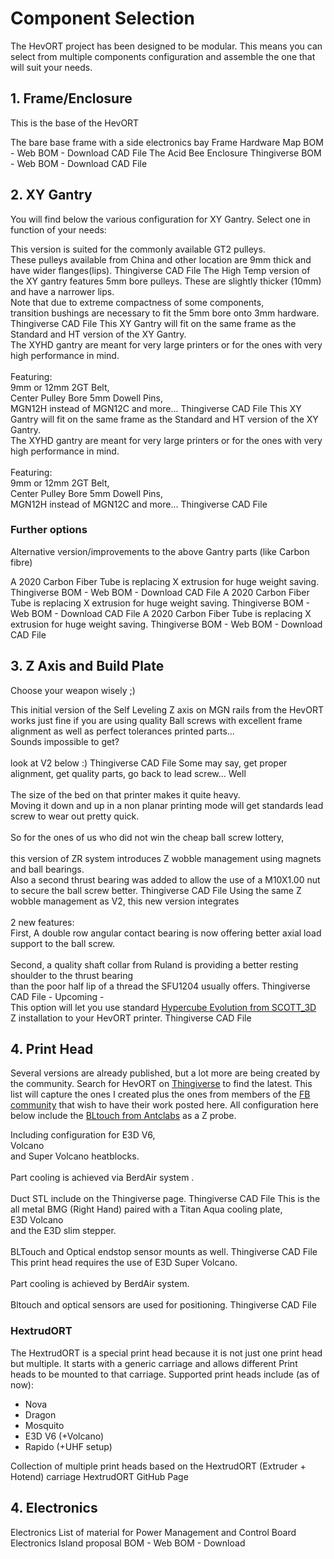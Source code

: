 # Component Selection

The HevORT project has been designed to be modular. This means you can select from multiple components configuration and assemble the one that will suit your needs.

## 1. Frame/Enclosure
This is the base of the HevORT

<grid v-bind:config="{gridTemplateColumns: '1fr 1fr'}">
  <item title="Frame" image="docs/assets/images/components/FrameThumb.png">
    <description slot="description">
      The bare base frame with a side electronics bay
    </description>
    <buttons slot="buttons">
      <item-button url="https://a360.co/3dCjsfY">Frame Hardware Map</item-button>
      <item-button url="bom/BOM_Frame_ElecExt.htm">BOM - Web</item-button>
      <item-button icon="fa fa-download" url="bom/BOM_Frame_ElecExt.xlsx">BOM - Download</item-button>
      <item-button url="https://a360.co/2xUD9B9">CAD File</item-button>
    </buttons>
  </item>
  <item title="Enclosure" image="docs/assets/images/components/AcidBeeThumb.png">
    <description slot="description">
      The Acid Bee Enclosure
    </description>
    <buttons slot="buttons">
      <item-button url="https://www.thingiverse.com/thing:5188673">Thingiverse</item-button>
      <item-button url="bom/BOM_Enclosure_AcidBee.htm">BOM - Web</item-button>
      <item-button icon="fa fa-download" url="bom/BOM_Enclosure_AcidBee.xlsx">BOM - Download</item-button>
      <item-button url="https://a360.co/3HD6rlY">CAD File</item-button>
    </buttons>
  </item>
</grid>

## 2. XY Gantry
You will find below the various configuration for XY Gantry.  Select one in function of your needs:

<grid>
  <item title="Standard XY" image="docs/assets/images/components/XYThumb.png">
    <description slot="description">
      This version is suited for the commonly available GT2 pulleys.
      <br>These pulleys available from China and other location are 9mm thick and have wider flanges(lips).
    </description>
    <buttons slot="buttons">
      <item-button url="https://www.thingiverse.com/thing:4184477">Thingiverse</item-button>
      <item-button url="https://a360.co/2UEaOHa">CAD File</item-button>
    </buttons>
  </item>
  <item title="(HT) XY High Temp" image="docs/assets/images/components/XYHTThumb.png">
    <description slot="description">
      The High Temp version of the XY gantry features 5mm bore pulleys. These are slightly thicker (10mm) and have a
      narrower lips.
      <br>Note that due to extreme compactness of some components,
      <br>transition bushings are necessary to fit the 5mm bore onto 3mm hardware.
    </description>
    <buttons slot="buttons">
      <item-button url="https://www.thingiverse.com/thing:4402495">Thingiverse</item-button>
      <item-button url="https://a360.co/3ABEubX">CAD File</item-button>
    </buttons>
  </item>
  <item title="(HD9) XY Heavy Duty 9mm" image="docs/assets/images/components/XYHD9Thumb.png">
    <description slot="description">
      This XY Gantry will fit on the same frame as the Standard and HT version of the XY Gantry.
      <br>The XYHD gantry are meant for very large printers or for the ones with very high performance in mind.
      <br><br>Featuring:
      <br>9mm or 12mm 2GT Belt,
      <br>Center Pulley Bore 5mm Dowell Pins,
      <br>MGN12H instead of MGN12C and more...
    </description>
    <buttons slot="buttons">
      <item-button url="https://www.thingiverse.com/thing:4629715">Thingiverse</item-button>
      <item-button url="https://a360.co/35p2MH0">CAD File</item-button>
    </buttons>
  </item>
  <item title="(HD12) XY Heavy Duty 12mm" image="docs/assets/images/components/XYHD12Thumb.png">
    <description slot="description">
      This XY Gantry will fit on the same frame as the Standard and HT version of the XY Gantry.
      <br>The XYHD gantry are meant for very large printers or for the ones with very high performance in mind.
      <br><br>Featuring:
      <br>9mm or 12mm 2GT Belt,
      <br>Center Pulley Bore 5mm Dowell Pins,
      <br>MGN12H instead of MGN12C and more...
    </description>
    <buttons slot="buttons">
      <item-button url="https://www.thingiverse.com/thing:4625509">Thingiverse</item-button>
      <item-button url="https://a360.co/3dxzysP">CAD File</item-button>
    </buttons>
  </item>
</grid>

### Further options
Alternative version/improvements to the above Gantry parts (like Carbon fibre)

<grid>
  <item title="(XYHT) MGN9 Carbon Fiber X-Axis" image="docs/assets/images/components/OPTION_XYHT_CFX_MGN9_Thumb.jpg">
    <description slot="description">
      A 2020 Carbon Fiber Tube is replacing X extrusion for huge weight saving.
    </description>
    <buttons slot="buttons">
      <item-button url="https://www.thingiverse.com/thing:4880808">Thingiverse</item-button>
      <item-button url="bom/Option_XYHT_CFX_MGN9.htm">BOM - Web</item-button>
      <item-button icon="fa fa-download" url="bom/Option_XYHT_CFX_MGN9.xlsx">BOM - Download</item-button>
      <item-button url="https://a360.co/3z3ofD8">CAD File</item-button>
    </buttons>
  </item>
  <item title="(HD9) MGN9 Carbon Fiber X-Axis" image="docs/assets/images/components/OPTION_HD9_CFX_MGN9_Thumb.jpg">
    <description slot="description">
      A 2020 Carbon Fiber Tube is replacing X extrusion for huge weight saving.
    </description>
    <buttons slot="buttons">
      <item-button url="files/STL/HD9/Option_HD9_CFx">Thingiverse</item-button>
      <item-button url="bom/Option_HD9_CFx_MGN9.htm">BOM - Web</item-button>
      <item-button icon="fa fa-download" url="bom/Option_HD9_CFx_MGN9.xlsx">BOM - Download</item-button>
      <item-button url="https://a360.co/3ttC8sp">CAD File</item-button>
    </buttons>
  </item>
  <item title="(HD12) MGN9 Carbon Fiber X-Axis" image="docs/assets/images/components/OPTION_HD12_CFX_MGN9_Thumb.jpg">
    <description slot="description">
      A 2020 Carbon Fiber Tube is replacing X extrusion for huge weight saving.
    </description>
    <buttons slot="buttons">
      <item-button url="https://www.thingiverse.com/thing:4886459">Thingiverse</item-button>
      <item-button url="bom/Option_HD12_CFx_MGN9.htm">BOM - Web</item-button>
      <item-button icon="fa fa-download" url="bom/Option_HD12_CFx_MGN9.xlsx">BOM - Download</item-button>
      <item-button url="https://a360.co/3gqVqt4">CAD File</item-button>
    </buttons>
  </item>
</grid>

## 3. Z Axis and Build Plate
Choose your weapon wisely ;)

<grid>
  <item title="ZR" image="docs/assets/images/components/ZRThumb.png" status="Retired">
    <description slot="description">
      This initial version of the Self Leveling Z axis on MGN rails from the HevORT
      <br>works just fine if you are using quality Ball screws with excellent frame alignment as well as perfect
      tolerances printed parts...
      <br>Sounds impossible to get?
      <br><br>look at V2 below :)
    </description>
    <buttons slot="buttons">
      <item-button url="https://www.thingiverse.com/thing:4184059">Thingiverse</item-button>
      <item-button url="https://a360.co/3gweJiw">CAD File</item-button>
    </buttons>
  </item>
  <item title="ZR V2 (Wobble wings)" image="docs/assets/images/components/ZRV2Thumb.png">
    <description slot="description">
      Some may say, get proper alignment, get quality parts, go back to lead screw... Well
      <br><br>The size of the bed on that printer makes it quite heavy.
      <br>Moving it down and up in a non planar printing mode will get standards lead screw to wear out pretty quick.
      <br><br>So for the ones of us who did not win the cheap ball screw lottery,
      <br><br>this version of ZR system introduces Z wobble management using magnets and ball bearings.
      <br>Also a second thrust bearing was added to allow the use of a M10X1.00 nut to secure the ball screw better.
    </description>
    <buttons slot="buttons">
      <item-button url="https://www.thingiverse.com/thing:4387638">Thingiverse</item-button>
      <item-button url="https://a360.co/3bSwQzF">CAD File</item-button>
    </buttons>
  </item>
  <item title="ZR V2.5" image="docs/assets/images/components/ZR_V2.5_Thumb.jpg">
    <description slot="description">
      Using the same Z wobble management as V2, this new version integrates
      <br><br>2 new features:<br>First, A double row angular contact bearing is now offering better axial load support to
      the ball screw.
      <br><br>Second, a quality shaft collar from Ruland is providing a better resting shoulder to the thrust bearing
      <br>than the poor half lip of a thread the SFU1204 usually offers.
    </description>
    <buttons slot="buttons">
      <item-button url="https://www.thingiverse.com/thing:4723500">Thingiverse</item-button>
      <item-button url="https://a360.co/3bSwQzF">CAD File</item-button>
    </buttons>
  </item>
  <item title="HyperCube Evolution Z Adapters" image="" status="TBD">
    <description slot="description">
      - Upcoming -
      <br>This option will let you use standard <a href="https://www.thingiverse.com/thing:2254103">Hypercube Evolution
      from SCOTT_3D</a>
      <br>Z installation to your HevORT printer.
    </description>
    <buttons slot="buttons">
      <item-button url="">Thingiverse</item-button>
      <item-button url="">CAD File</item-button>
    </buttons>
  </item>
</grid>

## 4. Print Head
Several versions are already published, but a lot more are being created by the community.
Search for HevORT on [Thingiverse](https://www.thingiverse.com/) to find the latest.
This list will capture the ones I created plus the ones from members of the [FB community](https://www.facebook.com/groups/hevort/) that wish to have their work posted here.
All configuration here below include the [BLtouch from Antclabs](https://www.antclabs.com/bltouch) as a Z probe.

<grid>
  <item title="E3D Hemera" image="docs/assets/images/components/HemeraThumb.png">
    <description slot="description">
      Including configuration for E3D V6,
      <br>Volcano
      <br>and Super Volcano heatblocks.
      <br><br>Part cooling is achieved via BerdAir system
      .<br><br>Duct STL include on the Thingiverse page.
    </description>
    <buttons slot="buttons">
      <item-button url="https://www.thingiverse.com/thing:4238471">Thingiverse</item-button>
      <item-button url="https://a360.co/2U1i6ob">CAD File</item-button>
    </buttons>
  </item>
  <item title="BMG/Titan Aqua" image="docs/assets/images/components/BMGAquaThumb.png">
    <description slot="description">
      This is the all metal BMG (Right Hand) paired with a Titan Aqua cooling plate,
      <br>E3D Volcano
      <br>and the E3D slim stepper.
      <br><br>BLTouch and Optical endstop sensor mounts as well.
    </description>
    <buttons slot="buttons">
      <item-button url="https://www.thingiverse.com/thing:4411289">Thingiverse</item-button>
      <item-button url="https://a360.co/3fY7MFT">CAD File</item-button>
    </buttons>
  </item>
  <item title="E3D Hemera Top Mounted and SuperVolcano" image="docs/assets/images/components/HemeraTopMountThumb.png">
    <description slot="description">
      This print head requires the use of E3D Super Volcano.
      <br><br>Part cooling is achieved by BerdAir system.
      <br><br>Bltouch and optical sensors are used for positioning.
    </description>
    <buttons slot="buttons">
      <item-button url="https://www.thingiverse.com/thing:4556554">Thingiverse</item-button>
      <item-button url="https://a360.co/39ryl4z">CAD File</item-button>
    </buttons>
  </item>
</grid>

### HextrudORT

The HextrudORT is a special print head because it is not just one print head but multiple.
It starts with a generic carriage and allows different Print heads to be mounted to that carriage.
Supported print heads include (as of now):
* Nova
* Dragon
* Mosquito
* E3D V6 (+Volcano)
* Rapido (+UHF setup)

<grid v-bind:config="{gridTemplateColumns: '1fr 1fr'}">
  <item title="HextrudORT" image="docs/assets/images/components/HextrudORT_CoverThumb.jpg">
    <description slot="description">
      Collection of multiple print heads based on the HextrudORT (Extruder + Hotend) carriage
    </description>
    <buttons slot="buttons">
      <item-button url="https://miragec79.github.io/HextrudORT">HextrudORT GitHub Page</item-button>
    </buttons>
  </item>
</grid>

## 4. Electronics

<grid v-bind:config="{gridTemplateColumns: '1fr 1fr'}">
  <item title="Electronics" image="docs/assets/images/components/ElectronicsThumb.jpg">
    <description slot="description">
      Electronics List of material for Power Management and Control Board
    </description>
    <buttons slot="buttons">
      <item-button url="https://www.thingiverse.com/thing:3953165">Electronics Island proposal</item-button>
      <item-button icon="fa fa-download" url="bom/BOM_Electronics.htm">BOM - Web</item-button>
      <item-button url="bom/BOM_Electronics.xlsx">BOM - Download</item-button>
    </buttons>
  </item>
</grid>